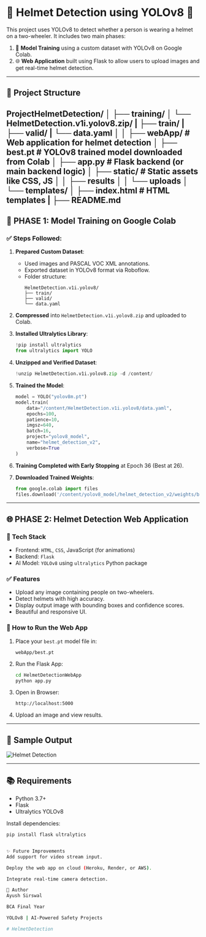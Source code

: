 
# 🛵 Helmet Detection using YOLOv8 🚀

This project uses YOLOv8 to detect whether a person is wearing a helmet on a two-wheeler. It includes two main phases:

1. 🧠 **Model Training** using a custom dataset with YOLOv8 on Google Colab.
2. 🌐 **Web Application** built using Flask to allow users to upload images and get real-time helmet detection.

---

## 📁 Project Structure

ProjectHelmetDetection/
│
├── training/
│   └── HelmetDetection.v1i.yolov8.zip/
|       ├── train/ 
|       ├── valid/
|       └── data.yaml
│
│
├── webApp/                                     # Web application for helmet detection
│   ├── best.pt                                 # YOLOv8 trained model downloaded from Colab
│   ├── app.py                                  # Flask backend (or main backend logic)
│   ├── static/                                 # Static assets like CSS, JS
│   │   ├── results
│   │   └── uploads
│   └── templates/
│       ├── index.html         # HTML templates
|
├── README.md
---

## 📌 PHASE 1: Model Training on Google Colab

### ✅ Steps Followed:

1. **Prepared Custom Dataset**:
    - Used images and PASCAL VOC XML annotations.
    - Exported dataset in YOLOv8 format via Roboflow.
    - Folder structure:
      ```
      HelmetDetection.v1i.yolov8/
      ├── train/
      ├── valid/
      └── data.yaml
      ```

2. **Compressed** into `HelmetDetection.v1i.yolov8.zip` and uploaded to Colab.

3. **Installed Ultralytics Library**:
    ```python
    !pip install ultralytics
    from ultralytics import YOLO
    ```

4. **Unzipped and Verified Dataset**:
    ```python
    !unzip HelmetDetection.v1i.yolov8.zip -d /content/
    ```

5. **Trained the Model**:
    ```python
    model = YOLO("yolov8m.pt")
    model.train(
        data="/content/HelmetDetection.v1i.yolov8/data.yaml",
        epochs=100,
        patience=10,
        imgsz=640,
        batch=16,
        project="yolov8_model",
        name="helmet_detection_v2",
        verbose=True
    )
    ```

6. **Training Completed with Early Stopping** at Epoch 36 (Best at 26).

7. **Downloaded Trained Weights**:
    ```python
    from google.colab import files
    files.download('/content/yolov8_model/helmet_detection_v2/weights/best.pt')
    ```

---

## 🌐 PHASE 2: Helmet Detection Web Application

### 🚀 Tech Stack

- Frontend: `HTML`, `CSS`, JavaScript (for animations)
- Backend: `Flask`
- AI Model: `YOLOv8` using `ultralytics` Python package

### ✅ Features

- Upload any image containing people on two-wheelers.
- Detect helmets with high accuracy.
- Display output image with bounding boxes and confidence scores.
- Beautiful and responsive UI.

### 🧾 How to Run the Web App

1. Place your `best.pt` model file in:
    ```
    webApp/best.pt
    ```

2. Run the Flask App:
    ```bash
    cd HelmetDetectionWebApp
    python app.py
    ```

3. Open in Browser:
    ```
    http://localhost:5000
    ```

4. Upload an image and view results.

---

## 📸 Sample Output

![Helmet Detection](static/result.jpg)

---

## 📚 Requirements

- Python 3.7+
- Flask
- Ultralytics YOLOv8

Install dependencies:
```bash
pip install flask ultralytics


✨ Future Improvements
Add support for video stream input.

Deploy the web app on cloud (Heroku, Render, or AWS).

Integrate real-time camera detection.

👤 Author
Ayush Sirswal

BCA Final Year

YOLOv8 | AI-Powered Safety Projects

# HelmetDetection

